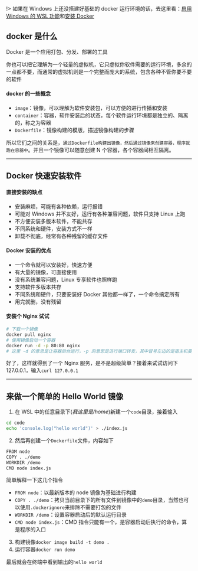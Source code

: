 !> 如果在 Windows 上还没搭建好基础的 docker 运行环境的话，去这里看：[启用 Windows 的 WSL 功能](misc/win10开发环境搭建?id=启用-windows-的-wsl-功能)和[安装 Docker](misc/win10开发环境搭建?id=安装-docker)

## docker 是什么

Docker 是一个应用打包、分发、部署的工具

你也可以把它理解为一个轻量的虚拟机，它只虚拟你软件需要的运行环境，多余的一点都不要，而通常的虚拟机则是一个完整而庞大的系统，包含各种不管你要不要的软件

#### docker 的一些概念

- `image`：镜像，可以理解为软件安装包，可以方便的进行传播和安装
- `container`：容器，软件安装后的状态，每个软件运行环境都是独立的、隔离的，称之为容器
- `Dockerfile`：镜像构建的模版，描述镜像构建的步骤

所以它们之间的关系是，`通过Dockerfile构建出镜像，然后通过镜像来创建容器，程序就跑在容器中`。并且一个镜像可以随意创建 N 个容器，各个容器间相互隔离。

---

## Docker 快速安装软件

#### 直接安装的缺点

- 安装麻烦，可能有各种依赖，运行报错
- 可能对 Windows 并不友好，运行有各种兼容问题，软件只支持 Linux 上跑
- 不方便安装多版本软件，不能共存
- 不同系统和硬件，安装方式不一样
- 卸载不彻底，经常有各种残留的缓存文件

#### Docker 安装的优点

- 一个命令就可以安装好，快速方便
- 有大量的镜像，可直接使用
- 没有系统兼容问题，Linux 专享软件也照样跑
- 支持软件多版本共存
- 不同系统和硬件，只要安装好 Docker 其他都一样了，一个命令搞定所有
- 用完就删，没有残留

#### 安装个 Nginx 试试

```sh
# 下载一个镜像
docker pull nginx
# 使用镜像启动一个容器
docker run -d -p 80:80 nginx
# 这里 -d 的意思是让容器后台运行，-p 的意思是进行端口转发，其中冒号左边的是宿主机要访问的端口，右边的是容器内部的端口
```

好了，这样就得到了一个 Nginx 服务，是不是超级简单？接着来试试访问下 127.0.0.1，输入`curl 127.0.0.1`

---

## 来做一个简单的 Hello World 镜像

1. 在 WSL 中的任意目录下(_我这里是/home_)新建一个`code`目录，接着输入

```sh
cd code
echo 'console.log("hello world")' > ./index.js
```

2. 然后再创建一个`Dockerfile`文件，内容如下

```sh
FROM node
COPY . ./demo
WORKDIR /demo
CMD node index.js
```

简单解释一下这几个指令

- `FROM node`：以最新版本的 node 镜像为基础进行构建
- `COPY . ./demo`：拷贝当前目录下的所有文件到镜像中的`demo`目录，当然也可以使用`.dockerignore`来排除不需要打包的文件
- `WORKDIR /demo`：设置容器启动后的默认运行目录
- `CMD node index.js`：CMD 指令只能有一个，是容器启动后执行的命令，算是程序的入口

3. 构建镜像`docker image build -t demo .`
4. 运行容器`docker run demo`

最后就会在终端中看到输出的`hello world`
